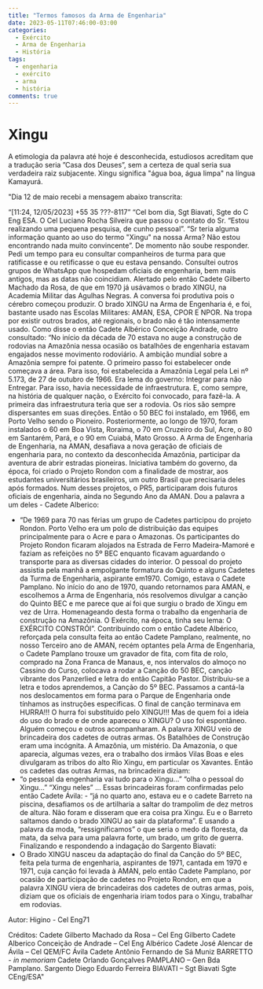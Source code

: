 ```yaml
---
title: "Termos famosos da Arma de Engenharia"
date: 2023-05-11T07:46:00-03:00
categories:
  - Exército
  - Arma de Engenharia
  - História
tags:
  - engenharia
  - exército
  - arma
  - história
comments: true
---
```


# Xingu
A etimologia da palavra até hoje é desconhecida, estudiosos acreditam que  a tradução seria ”Casa dos Deuses”, sem a certeza de qual seria sua verdadeira raiz subjacente. Xingu significa "água boa, água limpa" na língua Kamayurá.

"Dia 12 de maio recebi a mensagem abaixo transcrita: 

“[11:24, 12/05/2023] +55 35 ???-8117” 
“Cel bom dia, Sgt Biavati, Sgte do C Eng ESA. O Cel Luciano Rocha Silveira que passou o contato do Sr.
“Estou realizando uma pequena pesquisa, de cunho pessoal”.
“Sr teria alguma informação quanto ao uso do termo "Xingu" na nossa Arma? Não estou encontrando nada muito convincente”.
De momento não soube responder. Pedi um tempo para eu consultar companheiros de turma para que ratificasse e ou retificasse o que eu estava pensando.
Consultei outros grupos de WhatsApp que hospedam oficiais de engenharia, bem mais antigos, mas as datas não coincidiam. Alertado pelo então Cadete Gilberto Machado da Rosa, de que em 1970 já usávamos o brado XINGU, na Academia Militar das Agulhas Negras. A conversa foi produtiva pois o cérebro começou produzir.
O brado XINGU na Arma de Engenharia é, e foi, bastante usado nas Escolas Militares: AMAN, ESA, CPOR E NPOR. Na tropa por existir outros brados, até regionais, o brado não é tão intensamente usado.
Como disse o então Cadete Albérico Conceição Andrade, outro consultado: “No início da década de 70 estava no auge a construção de rodovias na Amazônia nessa ocasião os batalhões de engenharia estavam engajados nesse movimento rodoviário. 
A ambição mundial sobre a Amazônia sempre foi patente. O primeiro passo foi estabelecer onde começava a área. Para isso, foi estabelecida a Amazônia Legal pela Lei nº 5.173, de 27 de outubro de 1966.
Era lema do governo: Integrar para não Entregar. Para isso, havia necessidade de infraestrutura. E, como sempre, na história de qualquer nação, o Exército foi convocado, para fazê-la. A primeira das infraestrutura teria que ser a rodovia. Os rios são sempre dispersantes em suas direções. Então o 50 BEC foi instalado, em 1966, em Porto Velho sendo o Pioneiro. Posteriormente, ao longo de 1970, foram instalados o 60 em Boa Vista, Roraima, o 70 em Cruzeiro do Sul, Acre, o 80 em Santarém, Pará, e o 90 em Cuiabá, Mato Grosso. A Arma de Engenharia de Engenharia, na AMAN, desafiava a nova geração de oficiais de engenharia para, no contexto da desconhecida Amazônia, participar da aventura de abrir estradas pioneiras.
Iniciativa também do governo, da época, foi criado o Projeto Rondon com a finalidade de mostrar, aos estudantes universitários brasileiros, um outro Brasil que precisaria deles após formados.
Num desses projetos, o PR5, participaram dois futuros oficiais de engenharia, ainda no Segundo Ano da AMAN. Dou a palavra a um deles - Cadete Alberico:
- “De 1969 para 70 nas férias um grupo de Cadetes participou do projeto Rondon. Porto Velho era um polo de distribuição das equipes principalmente para o Acre e para o Amazonas. Os participantes do Projeto Rondon ficaram alojados na Estrada de Ferro Madeira-Mamoré e faziam as refeições no 5º BEC enquanto ficavam aguardando o transporte para as diversas cidades do interior. O pessoal do projeto assistia pela manhã a empolgante formatura do Quinto e alguns Cadetes da Turma de Engenharia, aspirante em1970. Comigo, estava o Cadete Pamplano. No início do ano de 1970, quando retornamos para AMAN, e escolhemos a Arma de Engenharia, nós resolvemos divulgar a canção do Quinto BEC e me parece que aí foi que surgiu o brado de Xingu em vez de Urra. Homenageando desta forma o trabalho da engenharia de construção na Amazônia. O Exército, na época, tinha seu lema: O EXÉRCITO CONSTRÓI”. 
Contribuindo com o então Cadete Albérico, reforçada pela consulta feita ao então Cadete Pamplano, realmente, no nosso Terceiro ano de AMAN, recém optantes pela Arma de Engenharia, o Cadete Pamplano trouxe um gravador de fita, com fita de rolo, comprado na Zona Franca de Manaus, e, nos intervalos do almoço no Cassino do Curso, colocava a rodar a Canção do 50 BEC, canção vibrante dos Panzerlied e letra do então Capitão Pastor. Distribuiu-se a letra e todos aprendemos, a Canção do 5º BEC. Passamos a cantá-la nos deslocamentos em forma para o Parque de Engenharia onde tínhamos as instruções especificas. O final de canção terminava em HURRA!!!  O hurra foi substituído pelo XINGU!!!
Mas de quem foi a ideia do uso do brado e de onde apareceu o XINGU? O uso foi espontâneo. Alguém começou e outros acompanharam. A palavra XINGU veio de brincadeira dos cadetes de outras armas. Os Batalhões de Construção eram uma incógnita. A Amazônia, um mistério. Da Amazonia, o que aparecia, algumas vezes, era o trabalho dos irmãos Vilas Boas e eles divulgaram as tribos do alto Rio Xingu, em particular os Xavantes. Então os cadetes das outras Armas, na brincadeira diziam:
- “o pessoal da engenharia vai tudo para o Xingu...” “olha o pessoal do Xingu...” “Xingu neles” ... Essas brincadeiras foram confirmadas pelo então Cadete Ávila: - “já no quarto ano, estava eu e o cadete Barreto na piscina, desafiamos os de artilharia a saltar do trampolim de dez metros de altura. Não foram e disseram que era coisa pra Xingu. Eu e o Barreto saltamos dando o brado XINGU ao sair da plataforma”. 
E usando a palavra da moda, “ressignificamos” o que seria o medo da floresta, da mata, da selva para uma palavra forte, um brado, um grito de guerra.
Finalizando e respondendo a indagação do Sargento Biavati:
- O Brado XINGU nasceu da adaptação do final da Canção do 5º BEC, feita pela turma de engenharia, aspirantes de 1971, cantada em 1970 e 1971, cuja canção foi levada à AMAN, pelo então Cadete Pamplano, por ocasião de participação de cadetes no Projeto Rondon, em que a palavra XINGU viera de brincadeiras dos cadetes de outras armas, pois, diziam que os oficiais de engenharia iriam todos para o Xingu, trabalhar em rodovias.

Autor:
Higino - Cel Eng71

Créditos:
Cadete Gilberto Machado da Rosa – Cel Eng Gilberto
Cadete Alberico Conceição de Andrade – Cel Eng Albérico
Cadete José Alencar de Ávila – Cel QEM/FC Ávila
Cadete Antônio Fernando de Sá Muniz BARRETTO - _in memoriam_
Cadete Orlando Gonçalves PAMPLANO – Gen Bda Pamplano. 
Sargento Diego Eduardo Ferreira BIAVATI – Sgt Biavati Sgte CEng/ESA"
